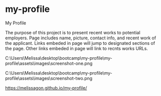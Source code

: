 # my-profile

My Profile

The purpose of this project is to present recent works to potential employers. Page includes name, picture, contact info, and recent work of the applicant. Links embeded in page will jump to designated sections of the page. Other links embeded in page will link to recnts works URLs. 

C:\Users\Melissa\desktop\bootcamp\my-profile\my-profile\assets\images\screenshot-one.png

C:\Users\Melissa\desktop\bootcamp\my-profile\my-profile\assets\images\screenshot-two.png


https://melissagon.github.io/my-profile/